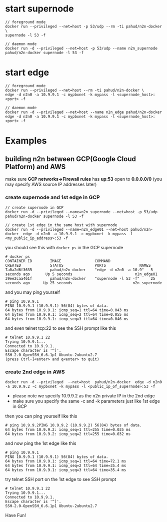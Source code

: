 # start supernode

```
// foreground mode
docker run --privileged --net=host -p 53/udp --rm -ti pahud/n2n-docker \
supernode -l 53 -f

// daemon mode
docker run -d --privileged --net=host -p 53/udp --name n2n_supernode pahud/n2n-docker supernode -l 53 -f
```



# start edge

```
// foreground mode
docker run --privileged --net=host --rm -ti pahud/n2n-docker \
edge -d n2n0 -a 10.9.9.1 -c mypbxnet -k mypass -l <supernode_host>:<port> -f

// daemon mode
docker run -d --privileged --net=host --name n2n_edge pahud/n2n-docker edge -d n2n0 -a 10.9.9.1 -c mypbxnet -k mypass -l <supernode_host>:<port> -f
```



# Examples



## building n2n between GCP(Google Cloud Platform) and AWS

make sure **GCP networks->Firewall rules** has **up:53** open to **0.0.0.0/0** 
(you may specify AWS source IP addresses later)

### create supernode and 1st edge in GCP

```
// create supernode in GCP
docker run -d --privileged --name=n2n_supernode --net=host -p 53/udp pahud/n2n-docker supernode -l 53 -f

// create 1st edge in the same host with supernode
docker run -d --privileged --name=n2n_edge01 --net=host pahud/n2n-docker  edge -d n2n0 -a 10.9.9.1 -c mypbxnet -k mypass -l <my_public_ip_address>:53 -f
```

you should see this with `docker ps` in the GCP supernode

```
# docker ps
CONTAINER ID        IMAGE               COMMAND                  CREATED             STATUS              PORTS               NAMES
7a0a2d6f3635        pahud/n2n-docker    "edge -d n2n0 -a 10.9"   5 seconds ago       Up 5 seconds                            n2n_edge01
39ee2caa461f        pahud/n2n-docker    "supernode -l 53 -f"     25 seconds ago      Up 25 seconds                           n2n_supernode
```

and you may ping yourself

```
# ping 10.9.9.1
PING 10.9.9.1 (10.9.9.1) 56(84) bytes of data.
64 bytes from 10.9.9.1: icmp_seq=1 ttl=64 time=0.043 ms
64 bytes from 10.9.9.1: icmp_seq=2 ttl=64 time=0.055 ms
64 bytes from 10.9.9.1: icmp_seq=3 ttl=64 time=0.046 ms
```

and even telnet tcp:22 to see the SSH prompt like this

```
# telnet 10.9.9.1 22
Trying 10.9.9.1...
Connected to 10.9.9.1.
Escape character is '^]'.
SSH-2.0-OpenSSH_6.6.1p1 Ubuntu-2ubuntu2.7
(press Ctrl-]<enter> and q<enter> to quit)
```

### create 2nd edge in AWS

```
docker run -d --privileged  --net=host  pahud/n2n-docker  edge -d n2n0 -a 10.9.9.2 -c mypbxnet -k mypass -l <public_ip_of_supernode>:53 -f
```

- please note we specify 10.9.9.2 as the n2n private IP in the 2nd edge
- make sure you specify the same -c and -k parameters just like 1st edge in GCP



then you can ping yourself like this

```
# ping 10.9.9.2PING 10.9.9.2 (10.9.9.2) 56(84) bytes of data.
64 bytes from 10.9.9.2: icmp_seq=1 ttl=255 time=0.035 ms
64 bytes from 10.9.9.2: icmp_seq=2 ttl=255 time=0.032 ms
```

and now ping the 1st edge like this

```
# ping 10.9.9.1
PING 10.9.9.1 (10.9.9.1) 56(84) bytes of data.
64 bytes from 10.9.9.1: icmp_seq=1 ttl=64 time=72.1 ms
64 bytes from 10.9.9.1: icmp_seq=2 ttl=64 time=35.4 ms
64 bytes from 10.9.9.1: icmp_seq=3 ttl=64 time=35.4 ms
```

try telnet SSH port on the 1st edge to see SSH prompt

```
# telnet 10.9.9.1 22
Trying 10.9.9.1...
Connected to 10.9.9.1.
Escape character is '^]'.
SSH-2.0-OpenSSH_6.6.1p1 Ubuntu-2ubuntu2.7
```

Have Fun!

